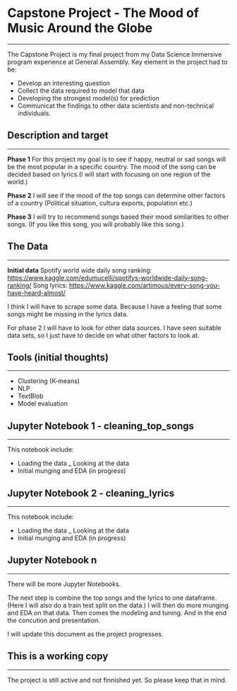 # Capstone Project - The Mood of Music Around the Globe
---
The Capstone Project is my final project from my Data Science Immersive program experience at General Assembly. 
Key element in the project had to be:
- Develop an interesting question
- Collect the data required to model that data
- Developing the strongest model(s) for prediction
- Communicat the findings to other data scientists and non-technical individuals. 


## Description and target
---
**Phase 1**
For this project my goal is to see if happy, neutral or sad songs will be the most popular in a specific country. The mood of the song can be decided based on lyrics.(I will start with focusing on one region of the world.)

**Phase 2**
I will see if the mood of the top songs can determine other factors of a country (Political situation, cultura exports, population etc.) 

**Phase 3**
I will try to recommend songs based their mood similarities to other songs. (If you like this song, you will probably like this song.)


## The Data
---
**Initial data**
Spotify world wide daily song ranking: 
https://www.kaggle.com/edumucelli/spotifys-worldwide-daily-song-ranking/
Song lyrics: 
https://www.kaggle.com/artimous/every-song-you-have-heard-almost/

I think I will have to scrape some data. Because I have a feeling that some songs might be missing in the lyrics data.

For phase 2 I will have to look for other data sources. I have seen suitable data sets, so I just have to decide on what other factors to look at. 


## Tools (initial thoughts)
---
- Clustering (K-means)
- NLP
- TextBlob 
- Model evaluation


## Jupyter Notebook 1 - cleaning_top_songs
---
This notebook include: 
- Loading the data
_ Looking at the data
- Initial munging and EDA (in progress)


## Jupyter Notebook 2 - cleaning_lyrics
---
This notebook include: 
- Loading the data
_ Looking at the data
- Initial munging and EDA (in progress)


## Jupyter Notebook n
---
There will be more Jupyter Notebooks.

The next step is combine the top songs and the lyrics to one dataframe.
(Here I will also do a train test split on the data.)
I will then do more munging and EDA on that data.
Then comes the modeling and tuning.
And in the end the concution and presentation.

I will update this document as the project progresses.


## This is a working copy
---
The project is still active and not finnished yet.
So please keep that in mind. 

